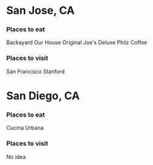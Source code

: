 # San Jose, CA

### Places to eat
Backayard
Our House
Original Joe's
Deluxe
Philz Coffee

### Places to visit
San Francisco
Stanford

# San Diego, CA

### Places to eat
Cucina Urbana

### Places to visit
No idea
